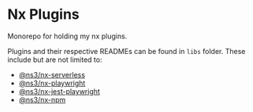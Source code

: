 # Nx Plugins

Monorepo for holding my nx plugins.

Plugins and their respective READMEs can be found in `libs` folder.
These include but are not limited to:

- [@ns3/nx-serverless](packages/nx-serverless)
- [@ns3/nx-playwright](packages/nx-playwright)
- [@ns3/nx-jest-playwright](packages/nx-jest-playwright)
- [@ns3/nx-npm](packages/nx-npm)

